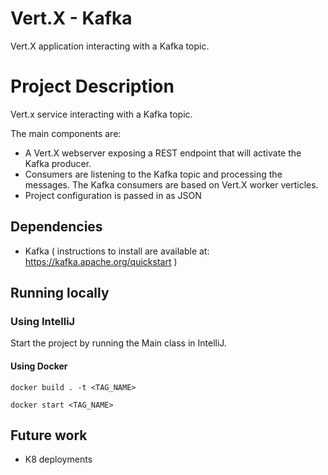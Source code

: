 # Vert.X - Kafka

Vert.X application interacting with a Kafka topic.

# Project Description

Vert.x service interacting with a Kafka topic.

The main components are:

 - A Vert.X webserver exposing a REST endpoint that will activate the
   Kafka producer.
 - Consumers are listening to the Kafka topic and processing the
   messages. The Kafka consumers are based on Vert.X worker verticles.
 - Project configuration is passed in as JSON

## Dependencies

 -  Kafka  ( instructions to install are available at: https://kafka.apache.org/quickstart )

## Running locally

### Using IntelliJ
Start the project by running the Main class in IntelliJ.

#### Using Docker

`docker build . -t <TAG_NAME>`

`docker start <TAG_NAME>`

## Future work

 - K8 deployments
